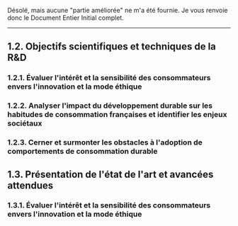 Désolé, mais aucune "partie améliorée" ne m'a été fournie. Je vous renvoie donc le Document Entier Initial complet.

---

## 1.2. Objectifs scientifiques et techniques de la R&D
### 1.2.1. Évaluer l'intérêt et la sensibilité des consommateurs envers l'innovation et la mode éthique
### 1.2.2. Analyser l'impact du développement durable sur les habitudes de consommation françaises et identifier les enjeux sociétaux
### 1.2.3. Cerner et surmonter les obstacles à l'adoption de comportements de consommation durable

## 1.3. Présentation de l'état de l'art et avancées attendues
### 1.3.1. Évaluer l'intérêt et la sensibilité des consommateurs envers l'innovation et la mode éthique